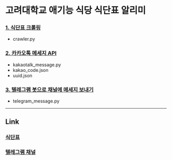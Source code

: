 # 고려대학교 애기능 식당 식단표 알리미


### [1. 식단표 크롤링](https://favorcat.tistory.com/277)
- crawler.py
### [2. 카카오톡 메세지 API](https://favorcat.tistory.com/278)
- kakaotalk_message.py
- kakao_code.json
- uuid.json
### [3. 텔레그램 봇으로 채널에 메세지 보내기](https://favorcat.tistory.com/285)
- telegram_message.py

---
## Link
### [식단표](https://www.korea.ac.kr/user/restaurantMenuAllList.do?siteId=university&id=university_050402000000)
### [텔레그램 채널](https://t.me/KU_menu)
